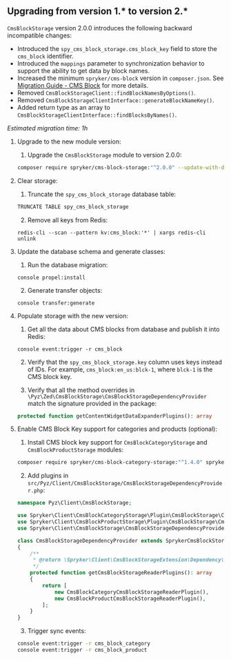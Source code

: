 
## Upgrading from version 1.* to version 2.*

`CmsBlockStorage` version 2.0.0 introduces the following backward incompatible changes:

* Introduced the `spy_cms_block_storage.cms_block_key` field to store the `cms_block` identifier.
* Introduced the `mappings` parameter to synchronization behavior to support the ability to get data by block names.
* Increased the minimum `spryker/cms-block` version in `composer.json`. See [Migration Guide - CMS Block](/docs/pbc/all/content-management-system/install-and-upgrade/upgrade-modules/upgrade-the-cms-moduleblock.html#upgrading-from-version-2-to-version-3) for more details.
* Removed `CmsBlockStorageClient::findBlockNamesByOptions()`.
* Removed `CmsBlockStorageClientInterface::generateBlockNameKey()`.
* Added return type as an array to `CmsBlockStorageClientInterface::findBlocksByNames()`.

*Estimated migration time: 1h*

1. Upgrade to the new module version:

    1. Upgrade the `CmsBlockStorage` module to version 2.0.0:

    ```bash
    composer require spryker/cms-block-storage:"^2.0.0" --update-with-dependencies
    ```

2. Clear storage:

    1. Truncate the `spy_cms_block_storage` database table:

    ```bash
    TRUNCATE TABLE spy_cms_block_storage
    ```

    2. Remove all keys from Redis:

    ```shell
    redis-cli --scan --pattern kv:cms_block:'*' | xargs redis-cli unlink
    ```

3. Update the database schema and generate classes:

    1. Run the database migration:

    ```shell
    console propel:install
    ```

    2. Generate transfer objects:

    ```shell
    console transfer:generate
    ```

4. Populate storage with the new version:

    1. Get all the data about CMS blocks from database and publish it into Redis:

    ```shell
    console event:trigger -r cms_block
    ```

    2. Verify that the `spy_cms_block_storage.key` column uses keys instead of IDs. For example, `cms_block:en_us:blck-1`, where `blck-1` is the CMS block key.

    3. Verify that all the method overrides in `\Pyz\Zed\CmsBlockStorage\CmsBlockStorageDependencyProvider` match the signature provided in the package:

    ```php
    protected function getContentWidgetDataExpanderPlugins(): array
    ```


5. Enable CMS Block Key support for categories and products (optional):

    1. Install CMS block key support for `CmsBlockCategoryStorage` and `CmsBlockProductStorage` modules:

    ```bash
    composer require spryker/cms-block-category-storage:"^1.4.0" spryker/cms-block-product-storage:"^1.4.0" --update-with-dependencies
    ```

    2. Add plugins in `src/Pyz/Client/CmsBlockStorage/CmsBlockStorageDependencyProvider.php`:

    ```php        
    namespace Pyz\Client\CmsBlockStorage;

    use Spryker\Client\CmsBlockCategoryStorage\Plugin\CmsBlockStorage\CmsBlockCategoryCmsBlockStorageReaderPlugin;
    use Spryker\Client\CmsBlockProductStorage\Plugin\CmsBlockStorage\CmsBlockProductCmsBlockStorageReaderPlugin;
    use Spryker\Client\CmsBlockStorage\CmsBlockStorageDependencyProvider as SprykerCmsBlockStorageDependencyProvider;

    class CmsBlockStorageDependencyProvider extends SprykerCmsBlockStorageDependencyProvider
    {
        /**
         * @return \Spryker\Client\CmsBlockStorageExtension\Dependency\Plugin\CmsBlockStorageReaderPluginInterface[]
         */
        protected function getCmsBlockStorageReaderPlugins(): array
        {
            return [
                new CmsBlockCategoryCmsBlockStorageReaderPlugin(),
                new CmsBlockProductCmsBlockStorageReaderPlugin(),
            ];
        }
    }
    ```

    3. Trigger sync events:

    ```bash
    console event:trigger -r cms_block_category
    console event:trigger -r cms_block_product
    ```
